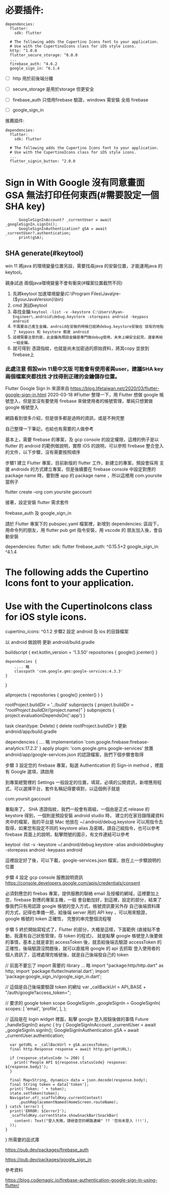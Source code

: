 
# 必要插件:
```
dependencies:
  flutter:
    sdk: flutter
    
  # The following adds the Cupertino Icons font to your application.
  # Use with the CupertinoIcons class for iOS style icons.
  http: ^1.0.0
  flutter_secure_storage: ^8.0.0
  ...
  firebase_auth: ^4.6.2
  google_sign_in: ^6.1.4

```
- [ ] http 用於前後端分離
- [ ] secure_storage 是用於storage 但更安全
- [ ] firebase_auth 只借用firebase 驗證，windows 需安裝 全局 firebase
- [ ] google_sign_in


推薦插件:
```
dependencies:
  flutter:
    sdk: flutter
    
  # The following adds the Cupertino Icons font to your application.
  # Use with the CupertinoIcons class for iOS style icons.
  ...
  flutter_signin_button: ^2.0.0
```

# Sign in With Google 沒有同意畫面 GSA 無法打印任何東西(#需要設定一個SHA key)
```
      GoogleSignInAccount? _currentUser = await _googleSignIn.signIn();
      GoogleSignInAuthentication? gSA = await _currentUser?.authentication;
      print(gSA);

```
## SHA generate(#keytool)
win 11 將java 的環境變量位置另設，需要找尋java 的安裝位置，才能運用java 的keytool。

親身試過 兩個java環境變量不會有衝突(#檔案位置截然不同)

1. 先將keytool 加進環境變量(C:\Program Files\Java\jre-{$yourJavaVersion}\bin)
2. cmd 測試keytool
3. 尋找金鑰:```keytool -list -v -keystore C:\Users\Ryan-Engineer\.android\debug.keystore -storepass android -keypass android```
4. ``不需要自己產生金鑰，android在安裝的時候已經將debug.keystore安裝在 該有的地點了 keypass 和 keystore 都是 android``
5. ``這裡需要注意的是，此金鑰為預設金鑰是專門做debug使用，未來上線安全起見，還會再給一組金鑰。``
6. 就可得到 憑證指紋，也就是尚未加密過的原始資料，將其copy 並放到 firebase上
### 此處注意 假設win 11是中文版 可能會有使用者與user，建議SHA key兩個檔案夾都找找 才找得到正確的金鑰儲存位置。

Flutter Google Sign In
來源來自:https://blog.lifetaiwan.net/2020/03/flutter-google-sign-in.html
2020-03-18
#Flutter 
整理一下，用 Flutter 想做 google 帳號登入，但是並沒有要使用 firebase 來做使用者的帳號管理，單純只想實做 google 帳號登入

網路看到很多介紹，但是很多都是過時的資訊，或是不夠完整

自己整理一下筆記，也給也有需要的人做參考

基本上，需要 firebase 的專案，及 gcp console 的設定權限，這裡的例子是以 flutter 的 android 的範例做說明，實際 iOS 的說明，可以參照 firebase 整合登入的文件，以下步驟，沒有需要按照順序

步驟1
建立 Flutter 專案，目前新版的 flutter 工作，新建立的專案，預設會採用 支援 androidx 的方式建立專案，但是後續要在 firebase console 中設定對應的 package name 時，要對應 app 的 package name ，所以這裡用 com.yoursite 當例子

flutter create –org com.yoursite gaccount

接著，設定安裝 flutter 需求套件

firebase_auth 及 google_sign_in

請於 Flutter 專案下的 pubspec.yaml 檔案裡，新增到 dependencies: 區段下，用命令列的朋友，用 flutter pub get 指令安裝，用 vscode 的 朋友加入後，會自動安裝

dependencies:
  flutter:
    sdk: flutter
  firebase_auth: ^0.15.5+2
  google_sign_in: ^4.1.4
  # The following adds the Cupertino Icons font to your application.
  # Use with the CupertinoIcons class for iOS style icons.
  cupertino_icons: ^0.1.2
步驟2
設定 android 及 ios 的目錄檔案

以 android 做說明 更新 android/build.gradle

buildscript {
    ext.kotlin_version = '1.3.50'
    repositories {
        google()
        jcenter()
    }

    dependencies {
        .... 略
        classpath 'com.google.gms:google-services:4.3.3'
    }
}

allprojects {
    repositories {
        google()
        jcenter()
    }
}

rootProject.buildDir = '../build'
subprojects {
    project.buildDir = "${rootProject.buildDir}/${project.name}"
}
subprojects {
    project.evaluationDependsOn(':app')
}

task clean(type: Delete) {
    delete rootProject.buildDir
}
更新 android/app/build.gradle

dependencies {
    .... 略
    implementation 'com.google.firebase:firebase-analytics:17.2.2'
}
apply plugin: 'com.google.gms.google-services'
放置 android/app/google-services.json 的認證檔案，我們下個步驟會取得

步驟 3
設定您的 firebase 專案，點選 Authentication 的 Sign-in method ，裡面有 Google 選項，請啟用



到專案總覽裡的 Settings 一般設定的位置，填寫，必填的公開資訊，新增應用程式，可以選擇平台，套件名稱記得要填對，以這個例子就是

com.yoursit.gaccount



重點來了， SHA 憑證指紋，我們一般會有兩組，一個由是正式 release 的 keystore 得到，一個則是預設安裝 android studio 時， 建立的在家目錄隱藏資料夾中的檔案，我的平台是 Mac 他放在 ~/.android/debug.keystore 可以用指令去取得，如果您有設定不同的 keystore alias 及密碼，請自己組指令，也可以參考 firebase 頁面上的說明，點擊問號的圖示，有文件連結可以參考

keytool -list -v -keystore ~/.android/debug.keystore -alias androiddebugkey -storepass android -keypass android


這裡設定好了後，可以下載，google-services.json 檔案，放在上一步驟說明的位置

步驟 4
設定 gcp console 服務說明資訊 https://console.developers.google.com/apis/credentials/consent

必須對應您的 firebas 專案，提供服務的聯絡 email 及授權的網域，這裡要加上您，firebase 對應的專案主機，一般 會自動加好，到這裡，設定的部分，結束了 像我們只有用認證 google 帳號的登入方式，帳號資訊要另外存 自己後端資料庫的方式，記得也準備一把，給後端 server 用的 API key ，可以用來驗證， google 帳號的 token 正確性， 完整的串完整個流程喔



步驟 5
終於開始寫程式了，Flutter 的部分，大概是這樣，下面範例 (直接貼不會動，我還有自己狀態管理，存 token 的程式)， 就是點擊 google 帳號登入後要做的事情，基本上就是拿到 accessToken 後，就丟給後端去驗證 accessToken 的正確性，後端驗證沒問題後，就可以直接用 google 的 api 去抓取 登入使用者的個人資訊了，這裡處理完帳號後，就是自己後端發自己的 token

// 前面不要忘了 import 需要的 library
... 略
import "package:http/http.dart" as http;
import 'package:flutter/material.dart';
import 'package:google_sign_in/google_sign_in.dart';

// 這個是自己後端要驗證 token 的網址
var _callBackUrl = API_BASE + "/auth/google?access_token=";

// 要求的 google token scope 
GoogleSignIn _googleSignIn = GoogleSignIn(
  scopes: <String>[
    'email',
    'profile',
  ],
);
    
 // 這段是在 login widget 裡面，點擊 google 登入按鈕後做的事情
  Future _handleSignIn() async {
    try {
      GoogleSignInAccount _currentUser = await _googleSignIn.signIn();
      GoogleSignInAuthentication gSA = await _currentUser.authentication;

      var getURL = _callBackUrl + gSA.accessToken;
      final http.Response response = await http.get(getURL);

      if (response.statusCode != 200) {
        print('People API ${response.statusCode} response: ${response.body}');
      }

      final Map<String, dynamic> data = json.decode(response.body);
      final String token = data['token'];
      print('Token: ' + token);
      state.setToken(token);
      Navigator.of(_scaffoldKey.currentContext)
          .pushReplacementNamed(HomeScreen.routeName);
    } catch (error) {
      print('ERROR: ${error}');
      _scaffoldKey.currentState.showSnackBar(SnackBar(
        content: Text("登入失敗，請檢查您的網路連線" ?? '您尚未登入 !!!'),
      ));
    }

  }
所需要的函式庫

https://pub.dev/packages/firebase_auth

https://pub.dev/packages/google_sign_in

參考資料

https://blog.codemagic.io/firebase-authentication-google-sign-in-using-flutter/



